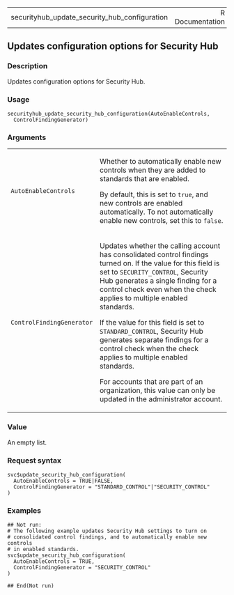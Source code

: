 <table style="width: 100%;">
<tbody>
<tr class="odd">
<td>securityhub_update_security_hub_configuration</td>
<td style="text-align: right;">R Documentation</td>
</tr>
</tbody>
</table>

## Updates configuration options for Security Hub

### Description

Updates configuration options for Security Hub.

### Usage

    securityhub_update_security_hub_configuration(AutoEnableControls,
      ControlFindingGenerator)

### Arguments

<table>
<colgroup>
<col style="width: 35%" />
<col style="width: 65%" />
</colgroup>
<tbody>
<tr class="odd">
<td><code
id="securityhub_update_security_hub_configuration_:_AutoEnableControls">AutoEnableControls</code></td>
<td><p>Whether to automatically enable new controls when they are added
to standards that are enabled.</p>
<p>By default, this is set to <code>true</code>, and new controls are
enabled automatically. To not automatically enable new controls, set
this to <code>false</code>.</p></td>
</tr>
<tr class="even">
<td><code
id="securityhub_update_security_hub_configuration_:_ControlFindingGenerator">ControlFindingGenerator</code></td>
<td><p>Updates whether the calling account has consolidated control
findings turned on. If the value for this field is set to
<code>SECURITY_CONTROL</code>, Security Hub generates a single finding
for a control check even when the check applies to multiple enabled
standards.</p>
<p>If the value for this field is set to <code>STANDARD_CONTROL</code>,
Security Hub generates separate findings for a control check when the
check applies to multiple enabled standards.</p>
<p>For accounts that are part of an organization, this value can only be
updated in the administrator account.</p></td>
</tr>
</tbody>
</table>

### Value

An empty list.

### Request syntax

    svc$update_security_hub_configuration(
      AutoEnableControls = TRUE|FALSE,
      ControlFindingGenerator = "STANDARD_CONTROL"|"SECURITY_CONTROL"
    )

### Examples

    ## Not run: 
    # The following example updates Security Hub settings to turn on
    # consolidated control findings, and to automatically enable new controls
    # in enabled standards.
    svc$update_security_hub_configuration(
      AutoEnableControls = TRUE,
      ControlFindingGenerator = "SECURITY_CONTROL"
    )

    ## End(Not run)
